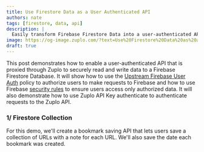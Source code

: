 ```yaml
---
title: Use Firestore Data as a User Authenticated API
authors: nate
tags: [firestore, data, api]
description: |
  Easily transform Firebase Firestore Data into a user-authenticated API using Firebase.
image: https://og-image.zuplo.com/?text=Use%20Firestore%20Data%20as%20a%20User%20Authenticated%20API
draft: true
---
```


This post demonstrates how to enable a user-authenticated API that is proxied
through Zuplo to securely read and write data to a Firebase Firestore Database.
It will show how to use the
[Upstream Firebase User Auth](https://zuplo.com/docs/policies/upstream-firebase-user-auth-inbound)
policy to authorize users to make requests to Firebase and how to use Firebase
[security rules](https://firebase.google.com/docs/rules/rules-and-auth) to
ensure users access only authorized data. It will also demonstrate how to use
Zuplo API Key authenticate to authenticate requests to the Zuplo API.

### 1/ Firestore Collection

For this demo, we'll create a bookmark saving API that lets users save a
collection of URLs with a note for each URL. We'll also save the date each
bookmark was created.
